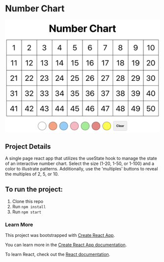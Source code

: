 # Number Chart

![NumberChart](public/screenshot.png)

## Project Details

A single page react app that utilizes the useState hook to manage the state of an interactive number chart. Select the size (1-20, 1-50, or 1-100) and a color to illustrate patterns. Additionally, use the 'multiples' buttons to reveal the multiples of 2, 5, or 10.

## To run the project:

1. Clone this repo
2. Run `npm install`
3. Run `npm start`

### Learn More

This project was bootstrapped with [Create React App](https://github.com/facebook/create-react-app).

You can learn more in the [Create React App documentation](https://facebook.github.io/create-react-app/docs/getting-started).

To learn React, check out the [React documentation](https://reactjs.org/).
